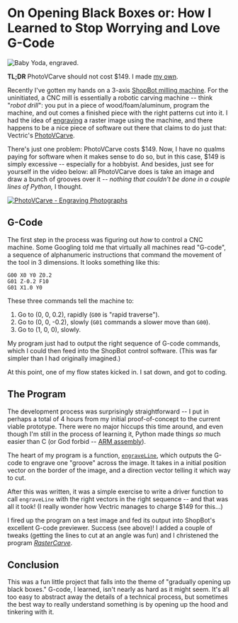 # On Opening Black Boxes or: How I Learned to Stop Worrying and Love G-Code

![Baby Yoda, engraved.](baby-yoda.png)

**TL;DR** PhotoVCarve should not cost $149. I made [my own](https://github.com/built1n/rastercarve).

Recently I've gotten my hands on a 3-axis [ShopBot milling
machine](https://www.shopbottools.com/products/max). For the
uninitiated, a CNC mill is essentially a robotic carving machine --
think "*robot drill*": you put in a piece of wood/foam/aluminum,
program the machine, and out comes a finished piece with the right
patterns cut into it. I had the idea of
[engraving](https://en.wikipedia.org/wiki/Engraving) a raster image
using the machine, and there happens to be a nice piece of software
out there that claims to do just that: Vectric's
[PhotoVCarve](https://www.vectric.com/products/photovcarve).

There's just one problem: PhotoVCarve costs $149. Now, I have no
qualms paying for software when it makes sense to do so, but in this
case, $149 is simply excessive -- especially for a hobbyist. And
besides, just see for yourself in the video below: all PhotoVCarve
does is take an image and draw a bunch of grooves over it -- *nothing
that couldn't be done in a couple lines of Python,* I thought.

[![PhotoVCarve - Engraving Photographs](http://img.youtube.com/vi/krFyBxYwWW8/0.jpg)](https://www.youtube.com/watch?v=krFyBxYwWW8)

## G-Code

The first step in the process was figuring out *how* to control a CNC
machine. Some Googling told me that virtually all machines read
"G-code", a sequence of alphanumeric instructions that command the
movement of the tool in 3 dimensions. It looks something like this:

```
G00 X0 Y0 Z0.2
G01 Z-0.2 F10
G01 X1.0 Y0
```

These three commands tell the machine to:

1. Go to (0, 0, 0.2), rapidly (`G00` is "rapid traverse").
2. Go to (0, 0, -0.2), slowly (`G01` commands a slower move than `G00`).
3. Go to (1, 0, 0), slowly.

My program just had to output the right sequence of G-code commands,
which I could then feed into the ShopBot control software. (This was
far simpler than I had originally imagined.)

At this point, one of my flow states kicked in. I sat down, and got to
coding.

## The Program

The development process was surprisingly straightforward -- I put in
perhaps a total of 4 hours from my initial proof-of-concept to the
current viable prototype. There were no major hiccups this time
around, and even though I'm still in the process of learning it,
Python made things *so* much easier than C (or God forbid -- [ARM
assembly](adieu-quake.html)).

The heart of my program is a function,
[`engraveLine`](http://fwei.tk/git/rastercarve/tree/src/rastercarve.py?id=c2de4a3258c3e37d4b49a41d786eef936262f137#n118),
which outputs the G-code to engrave one "groove" across the image. It
takes in a initial position vector on the border of the image, and a
direction vector telling it which way to cut.

After this was written, it was a simple exercise to write a driver
function to call `engraveLine` with the right vectors in the right
sequence -- and that was all it took! (I really wonder how Vectric
manages to charge $149 for this...)

I fired up the program on a test image and fed its output into
ShopBot's excellent G-code previewer. Success (see above)! I added a
couple of tweaks (getting the lines to cut at an angle was fun) and I
christened the program
[*RasterCarve*](https://github.com/built1n/rastercarve).

## Conclusion

This was a fun little project that falls into the theme of "gradually
opening up black boxes." G-code, I learned, isn't nearly as hard as it
might seem. It's all too easy to abstract away the details of a
technical process, but sometimes the best way to really understand
something is by opening up the hood and tinkering with it.

